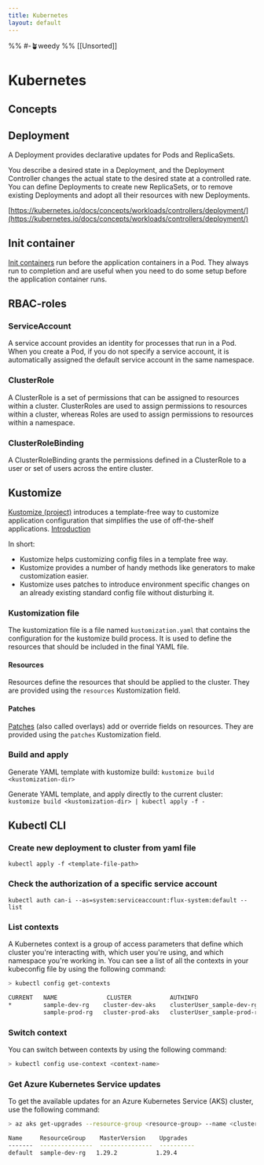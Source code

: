 ```yaml
---
title: Kubernetes
layout: default
---
```

%% #-🪴weedy %%
[[Unsorted]]
# Kubernetes

## Concepts

## Deployment

A Deployment provides declarative updates for Pods and ReplicaSets.

You describe a desired state in a Deployment, and the Deployment Controller changes the actual state to the desired state at a controlled rate. You can define Deployments to create new ReplicaSets, or to remove existing Deployments and adopt all their resources with new Deployments.

[https://kubernetes.io/docs/concepts/workloads/controllers/deployment/](https://kubernetes.io/docs/concepts/workloads/controllers/deployment/)

## Init container

[Init containers](https://kubernetes.io/docs/concepts/workloads/pods/init-containers/) run before the application containers in a Pod. They always run to completion and are useful when you need to do some setup before the application container runs.

## RBAC-roles

### ServiceAccount

A service account provides an identity for processes that run in a Pod. When you create a Pod, if you do not specify a service account, it is automatically assigned the default service account in the same namespace.

### ClusterRole

A ClusterRole is a set of permissions that can be assigned to resources within a cluster. ClusterRoles are used to assign permissions to resources within a cluster, whereas Roles are used to assign permissions to resources within a namespace.

### ClusterRoleBinding

A ClusterRoleBinding grants the permissions defined in a ClusterRole to a user or set of users across the entire cluster.

## Kustomize

[Kustomize (project)](https://kustomize.io/) introduces a template-free way to customize application configuration that simplifies the use of off-the-shelf applications. [Introduction](https://kubectl.docs.kubernetes.io/guides/introduction/kustomize/)

In short:

- Kustomize helps customizing config files in a template free way.
- Kustomize provides a number of handy methods like generators to make customization easier.
- Kustomize uses patches to introduce environment specific changes on an already existing standard config file without disturbing it.

### Kustomization file

The kustomization file is a file named `kustomization.yaml` that contains the configuration for the kustomize build process. It is used to define the resources that should be included in the final YAML file.

#### Resources

Resources define the resources that should be applied to the cluster. They are provided using the `resources` Kustomization field.

#### Patches

[Patches](https://kubectl.docs.kubernetes.io/references/kustomize/kustomization/patches/) (also called overlays) add or override fields on resources. They are provided using the `patches` Kustomization field.

### Build and apply

Generate YAML template with kustomize build:
`kustomize build <kustomization-dir>`

Generate YAML template, and apply directly to the current cluster:
`kustomize build <kustomization-dir> | kubectl apply -f -`

## Kubectl CLI

### Create new deployment to cluster from yaml file

`kubectl apply -f <template-file-path>`

### Check the authorization of a specific service account

`kubectl auth can-i --as=system:serviceaccount:flux-system:default --list`

### List contexts

A Kubernetes context is a group of access parameters that define which cluster you're interacting with, which user you're using, and which namespace you're working in. You can see a list of all the contexts in your kubeconfig file by using the following command:

```sh
> kubectl config get-contexts

CURRENT   NAME              CLUSTER           AUTHINFO                                     NAMESPACE
*         sample-dev-rg    cluster-dev-aks    clusterUser_sample-dev-rg_cluster-dev-aks     
          sample-prod-rg   cluster-prod-aks   clusterUser_sample-prod-rg_cluster-prod-aks
```

### Switch context

You can switch between contexts by using the following command:

```sh
> kubectl config use-context <context-name>   
```

### Get Azure Kubernetes Service updates

To get the available updates for an Azure Kubernetes Service (AKS) cluster, use the following command:

```sh
> az aks get-upgrades --resource-group <resource-group> --name <cluster-name> --output table

Name     ResourceGroup    MasterVersion    Upgrades
-------  ---------------  ---------------  ----------
default  sample-dev-rg   1.29.2           1.29.4
```